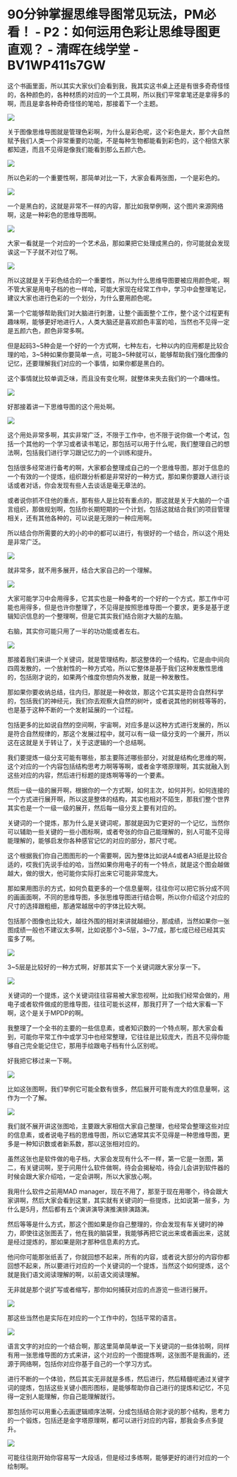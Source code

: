 # 90分钟掌握思维导图常见玩法，PM必看！ - P2：如何运用色彩让思维导图更直观？ - 清晖在线学堂 - BV1WP411s7GW

这个书画里面，所以其实大家伙们会看到我，我其实这书桌上还是有很多奇奇怪怪的，各种颜色的，各种材质的对应的一个工具啊，所以我们平常拿笔还是拿得多的啊，而且是拿各种奇奇怪怪的笔哈，那接着下一个主题。



![](img/67d1c5f77421a08965fe241e61fcda2f_1.png)

关于图像思维导图就是管理色彩啊，为什么是彩色呢，这个彩色是大，那个大自然赋予我们人类一个非常重要的功能，不是每种生物都能看到彩色的，这个相信大家都知道，而且不见得是像我们能看到那么五颜六色。



![](img/67d1c5f77421a08965fe241e61fcda2f_3.png)

所以色彩的一个重要性啊，那简单对比一下，大家会看两张图，一个是彩色的。

![](img/67d1c5f77421a08965fe241e61fcda2f_5.png)

一个是黑白的，这就是非常不一样的内容，那比如我举例啊，这个图片来源网络啊，这是一种彩色的思维导图啊。

![](img/67d1c5f77421a08965fe241e61fcda2f_7.png)

大家一看就是一个对应的一个艺术品，那如果把它处理成黑白的，你可能就会发现诶这一下子就不对位了啊。

![](img/67d1c5f77421a08965fe241e61fcda2f_9.png)

所以这就是关于彩色结合的一个重要性，所以为什么思维导图要被应用颜色呢，啊不管大家是用电子档的也一样哈，可能大家现在经常工作中，学习中会整理笔记，建议大家也进行色彩的一个划分，为什么要用颜色呢。

第一个它能够帮助我们对大脑进行刺激，让整个画面整个工作，整个这个过程更有趣味啊，能够更好地进行人，人类大脑还是喜欢颜色丰富的哈，当然也不见得一定是五颜六色，颜色非常多啊。

但是起码3~5种会是一个好的一个方式啊，七种左右，七种以内的应用都是比较合理的哈，3~5种如果你要简单一点，可能3~5种就可以，能够帮助我们强化图像的记忆，还要理解我们对应的一个事情，如果你都是黑白的。

这个事情就比较单调乏味，而且没有变化啊，就整体来失去我们的一个趣味性。

![](img/67d1c5f77421a08965fe241e61fcda2f_11.png)

好那接着讲一下思维导图的这个用处啊。

![](img/67d1c5f77421a08965fe241e61fcda2f_13.png)

这个用处非常多啊，其实非常广泛，不限于工作中，也不限于说你做一个考试，包括一个其他的一个学习或者读书笔记，那包括可以用于什么呢，我们整理自己的想法啊，包括我们进行学习跟记忆力的一个训练和提升。

包括很多经常进行备考的啊，大家都会整理成自己的一个思维导图，那对于信息的一个有效的一个提炼，组织跟分析都是非常好的一种方式，那如果你要跟人进行谈话或者对话，你会发现有些人去谈话是毫无章法的。

或者说你抓不住他的重点，那有些人是比较有重点的，那这就是关于大脑的一个语言组织，那做规划啊，包括你长期短期的一个计划，包括这就结合我们的项目管理相关，还有其他各种的，可以说是无限的一种应用啊。

所以结合你所需要的大的小的中的都可以进行，有很好的一个结合，所以这个用处是非常广泛。

![](img/67d1c5f77421a08965fe241e61fcda2f_15.png)

就非常多，就不用多展开，结合大家自己的一个理解。

![](img/67d1c5f77421a08965fe241e61fcda2f_17.png)

大家可能学习中会用得多，它其实也是一种备考的一个好的一个方式，那工作中可能也用得多，但是也许你整理了，不见得是按照思维导图一个要求，更多是基于逻辑知识信息的一个整理啊，但是它其实我们结合刚才大脑的左脑。

右脑，其实你可能只用了一半的功功能或者左右。

![](img/67d1c5f77421a08965fe241e61fcda2f_19.png)

那接着我们来讲一个关键词，就是管理结构，那这整体的一个结构，它是由中间向四周发散的，一个放射性的一种方式哈，所以它整体是基于我们这种发散性思维的，包括刚才说的，如果两个维度你想向外发散，就是一种发散性。

那如果你要收纳总结，往内归，那就是一种收敛，那这个它其实是符合自然科学的，包括我们的神经元，我们你去观察大自然的树叶，或者说其他的树枝等等的，也是基于这种不断的一个发射延展的一个过程。

包括更多的比如说自然的空间啊，宇宙啊，对应多是以这种方式进行发展的，所以是符合自然规律的，那这个发展过程中，就可以有一级一级分支的一个展开，所以这在这就是关于转让了，关于这逻辑的一个总结啊。

我们要提炼一级分支可能有哪些，那主要陈述哪些部分，对就是结构化思维的啊，这个对应的一个内容包括结构思考力啊等等啊，或者金字塔原理啊，其实就融入到这些对应的内容，然后进行标题的提炼啊等等的一个要素。

然后一级一级的展开啊，根据你的一个方式啊，如何主次，如何并列，如何连接的一个方式进行展开啊，所以这是整体的结构，其实也相对不陌生，那我们整个世界其实也是一个一级一级的展开，然后每一级分支上要有对应的。

关键词的一个提炼，那为什么是关键词呢，那就是因为它更好的一个记忆，当然你可以辅助一些关键的一些小图标啊，或者夸张的你自己能理解的，别人可能不见得能理解的，能够启发你各种感官记忆的对应的部分，那尺寸呢。

这个根据我们你自己图图形的一个需要啊，因为整体比如说A4或者A3纸是比较合适的，哎我们先说手绘的哈，当然如果你用电子的有一个特点，就是这个图会越做越大，做的很大，他可能你实际打出来它可能非常庞大。

那如果用图示的方式，如何负载更多的一个信息量啊，往往你可以把它拆分成不同的画画面啊，不同的思维导图，多张思维导图进行结合啊，所以你介绍这个对应的尺寸的选择跟粗细，那通常越居中的字体比较大啊。

包括那个图像也比较大，越往外围的相对来讲就越细分，那成绩，当然如果你一张图成绩一般也不建议太多啊，比如说那个3~5层，3~77成，那七成已经已经其实蛮多了啊。



![](img/67d1c5f77421a08965fe241e61fcda2f_21.png)

3~5层是比较好的一种方式啊，好那其实下一个关键词跟大家分享一下。

![](img/67d1c5f77421a08965fe241e61fcda2f_23.png)

关键词的一个提炼，这个关键词往往容易被大家忽视啊，比如我们经常会做的，用电子或者软件做成的思维导图，往往可能长这样，那我打开了一个给大家看一下啊，这个是关于MPDP的啊。

我整理了一个全书的主要的一些信息素，或者知识数的一个特点啊，那大家会看到，可能你平常工作中或学习中也经常整理，它往往是比较庞大，而且不见得你能够自己完全能记住它，那用手绘跟电子档有什么区别呢。

好我把它移过来一下啊。

![](img/67d1c5f77421a08965fe241e61fcda2f_25.png)

比如这张图啊，我们举例它可能全数有很多，然后展开可能有庞大的信息量啊，这作为一个了解。

![](img/67d1c5f77421a08965fe241e61fcda2f_27.png)

我们就不展开讲这张图哈，主要跟大家相信大家自己整理，也经常会整理这些对应的信息素，或者说电子档的思维导图，所以它通常其实不见得是一种思维导图，更多是一种知识数或者新系数，那以这张相对应的。

虽然这张也是软件做的电子档，大家会发现有什么不一样，第一它是一张图，第二，有关键词啊，至于问用什么软件做啊，待会会揭秘哈，待会儿会讲到软件器的时候会跟大家介绍哈，一定会讲啊，所以大家放心啊。

我用什么软件之前用MAD manager，现在不用了，那至于现在用哪个，待会跟大家讲啊，然后大家会看到这里，其实就有关键词的一些提炼，比如说第一层多，为什么是5月，然后都有五个演讲演导演推演排演路演。

然后等等是什么方式，那这个图如果是你自己整理的，你会发现有车关键时的神力，即使往这张图丢了，他在我的脑袋里，我能够再把它说出来或者画出来，这就是经过提炼的，那如果是刚才那种信息素的方式。

他问你可能那张纸丢了，你就回想不起来，所有的内容，或者说大部分的内容你都回想不起来，所以要进行对应的一个关键词的一个提炼，当然这个如何提炼，这个就是我们语文阅读理解的啊，以前语文阅读理解。

无非就是那个说扩写或者缩写，那你如何捕获对应的点游览一些进行展开。

![](img/67d1c5f77421a08965fe241e61fcda2f_29.png)

那这些当然也是实际在对应的一个工作中的，包括平常的语言。

![](img/67d1c5f77421a08965fe241e61fcda2f_31.png)

语言文字的对应的一个结合啊，那这里简单简单说一下关键词的一些体验啊，同样有用一张思维导图的方式来讲，这个对应的一个图提炼啊，这张图不是我画的，还源于网络啊，包括你对应你基于自己的一个学习方式。

进行不断的一个体验，然后其实无非就是多练，然后进行，然后精髓呢通过关键字词的提炼，包括这些关键小图形图标，是能够帮助你自己进行的提炼和记忆，不见得一定别人能理解，你自己能理解就行。

那包括你可以用重心去画逻辑顺序法啊，分成包括结合刚才说的那个结构，思考力的一个锻炼，包括还是金字塔原理啊，都可以进行对应的内容，那我会多点多提升。



![](img/67d1c5f77421a08965fe241e61fcda2f_33.png)

可能往往刚开始你容易写一大段话，但是经过多练啊，能够更好的进行对应的一个绘制啊。